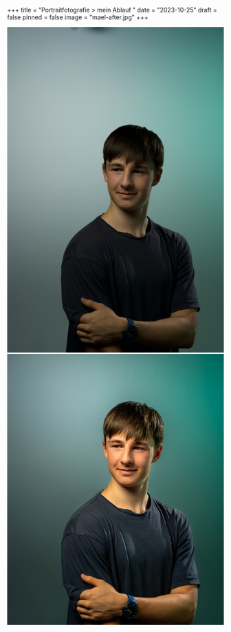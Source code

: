 +++
title = "Portraitfotografie > mein Ablauf "
date = "2023-10-25"
draft = false
pinned = false
image = "mael-after.jpg"
+++
<script src="https://unpkg.com/image-compare-viewer/dist/image-compare-viewer.min.js" /></script>

<link href="https://unpkg.com/image-compare-viewer/dist/image-compare-viewer.min.css" rel="stylesheet" type="text/css" />

<div id="image-compare">
<img src="mael-before.jpg" alt="" />
<img src="mael-after.jpg" alt="" />
</div>

<script>
const element = document.getElementById("image-compare");
const viewer = new ImageCompare(element).mount();
</script>

